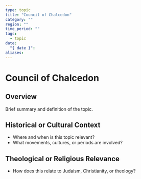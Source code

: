 ```yaml
---
type: topic
title: "Council of Chalcedon"
category: ""
region: ""
time_period: ""
tags:
  - topic
date:
  "{ date }": 
aliases:
---
```


# Council of Chalcedon

## Overview

Brief summary and definition of the topic.

## Historical or Cultural Context

- Where and when is this topic relevant?
- What movements, cultures, or periods are involved?

## Theological or Religious Relevance

- How does this relate to Judaism, Christianity, or theology?